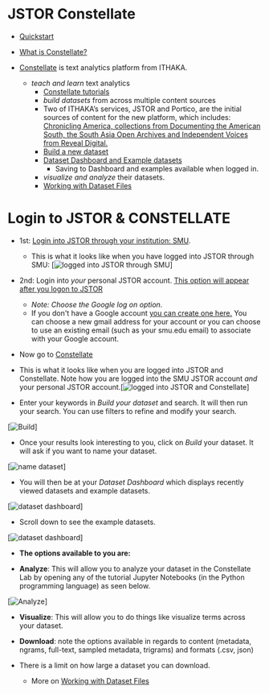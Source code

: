# JSTOR Constellate

* [Quickstart](https://constellate.org/news/user-quick-start)
* [What is Constellate?](https://constellate.org/docs/what-is-constellate/)
* [Constellate](https://labs.jstor.org/projects/text-mining/) is text analytics platform from ITHAKA. 
  
  * *teach and learn* text analytics
    * [Constellate tutorials](https://constellate.org/tutorials/)
    * *build datasets* from across multiple content sources
     * Two of ITHAKA’s services, JSTOR and Portico, are the initial sources of content for the new platform, which includes: [Chronicling America, collections from Documenting the American South, the South Asia Open Archives and Independent Voices from Reveal Digital.](https://constellate.org/docs/data-sources/)  
    * [Build a new dataset](https://constellate.org/builder/)  
    * [Dataset Dashboard and Example datasets](https://constellate.org/dataset/dashboard/)
        * Saving to Dashboard and examples available when logged in. 
    * *visualize and analyze* their datasets.
     * [Working with Dataset Files](https://constellate.org/tutorials/working-with-dataset-files)


# Login to JSTOR & CONSTELLATE    
* 1st: [Login into JSTOR through your institution: SMU](https://login.proxy.libraries.smu.edu/login?url=https://www.jstor.org/). 
  * This is what it looks like when you have logged into JSTOR through SMU:
 [![logged into JSTOR through SMU](../sections/images/loginjstor.png)]



* 2nd: Login into *your* personal JSTOR account. [This option will appear after you logon to JSTOR](https://www-jstor-org.proxy.libraries.smu.edu/action/showLogin?redirectUri=/)  
  * *Note: Choose the Google log on option.*
  * If you don't have a Google account [you can create one here.](https://accounts.google.com/signup/v2/webcreateaccount?hl=en&flowName=GlifWebSignIn&flowEntry=SignUp) You can choose a new gmail address for your account or you can choose to use an existing email (such as your smu.edu email) to associate with your Google account.

* Now go to [Constellate](https://constellate.org/)

* This is what it looks like when you are logged into JSTOR and Constellate. Note how you are logged into the SMU JSTOR account *and* your personal JSTOR account.[![logged into JSTOR and Constellate](../sections/images/loginconstellate.png)]


* Enter your keywords in *Build your dataset* and search. It will then run your search. You can use filters to refine and modify your search.

[![Build](../sections/images/buildconstellate.png)]

* Once your results look interesting to you, click on *Build* your dataset. It will ask if you want to name your dataset.

[![name dataset](../sections/images/buildconstellate2.png)]

* You will then be at your *Dataset Dashboard* which displays recently viewed datasets and example datasets.

[![dataset dashboard](../sections/images/buildconstellate3.png)]
* Scroll down to see the example datasets. 

[![dataset dashboard](../sections/images/buildconstellate4.png)]
* **The options available to you are:** 

* **Analyze**: This will allow you to analyze your dataset in the Constellate Lab by opening any of the tutorial Jupyter Notebooks (in the Python programming language) as seen below.

[![Analyze](../sections/images/analyzeconstellate.png)]

* **Visualize**: This will allow you to do things like visualize terms across your dataset.

* **Download**: note the options available in regards to content (metadata, ngrams, full-text, sampled metadata, trigrams) and formats (.csv, json)
* There is a limit on how large a dataset you can download. 
  * More on [Working with Dataset Files](https://constellate.org/tutorials/working-with-dataset-files)


